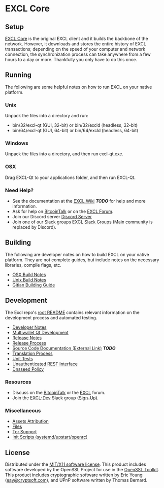 EXCL Core
=====================

Setup
---------------------
[EXCL Core](http://excl.org/wallet) is the original EXCL client and it builds the backbone of the network. However, it downloads and stores the entire history of EXCL transactions; depending on the speed of your computer and network connection, the synchronization process can take anywhere from a few hours to a day or more. Thankfully you only have to do this once.

Running
---------------------
The following are some helpful notes on how to run EXCL on your native platform.

### Unix

Unpack the files into a directory and run:

- bin/32/excl-qt (GUI, 32-bit) or bin/32/excld (headless, 32-bit)
- bin/64/excl-qt (GUI, 64-bit) or bin/64/excld (headless, 64-bit)

### Windows

Unpack the files into a directory, and then run excl-qt.exe.

### OSX

Drag EXCL-Qt to your applications folder, and then run EXCL-Qt.

### Need Help?

* See the documentation at the [EXCL Wiki](https://en.bitcoin.it/wiki/Main_Page) ***TODO***
for help and more information.
* Ask for help on [BitcoinTalk](https://bitcointalk.org/index.php?topic=1262920.0) or on the [EXCL Forum](http://forum.excl.org/).
* Join our Discord server [Discord Server](https://discord.excl.org)
* Join one of our Slack groups [EXCL Slack Groups](https://excl.org/slack-logins/) (Main community is replaced by Discord).

Building
---------------------
The following are developer notes on how to build EXCL on your native platform. They are not complete guides, but include notes on the necessary libraries, compile flags, etc.

- [OSX Build Notes](build-osx.md)
- [Unix Build Notes](build-unix.md)
- [Gitian Building Guide](gitian-building.md)

Development
---------------------
The Excl repo's [root README](https://github.com/EXCL-Project/EXCL/blob/master/README.md) contains relevant information on the development process and automated testing.

- [Developer Notes](developer-notes.md)
- [Multiwallet Qt Development](multiwallet-qt.md)
- [Release Notes](release-notes.md)
- [Release Process](release-process.md)
- [Source Code Documentation (External Link)](https://dev.visucore.com/bitcoin/doxygen/) ***TODO***
- [Translation Process](translation_process.md)
- [Unit Tests](unit-tests.md)
- [Unauthenticated REST Interface](REST-interface.md)
- [Dnsseed Policy](dnsseed-policy.md)

### Resources

* Discuss on the [BitcoinTalk](https://bitcointalk.org/index.php?topic=1262920.0) or the [EXCL](http://forum.excl.org/) forum.
* Join the [EXCL-Dev](https://excl-dev.slack.com/) Slack group ([Sign-Up](https://excl-dev.herokuapp.com/)).

### Miscellaneous
- [Assets Attribution](assets-attribution.md)
- [Files](files.md)
- [Tor Support](tor.md)
- [Init Scripts (systemd/upstart/openrc)](init.md)

License
---------------------
Distributed under the [MIT/X11 software license](http://www.opensource.org/licenses/mit-license.php).
This product includes software developed by the OpenSSL Project for use in the [OpenSSL Toolkit](https://www.openssl.org/). This product includes
cryptographic software written by Eric Young ([eay@cryptsoft.com](mailto:eay@cryptsoft.com)), and UPnP software written by Thomas Bernard.
